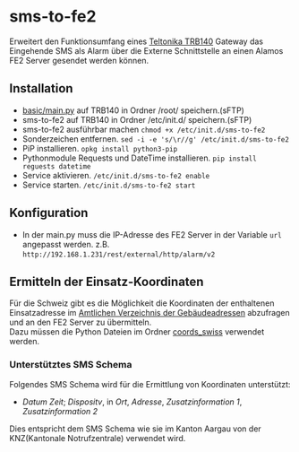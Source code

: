 # sms-to-fe2
Erweitert den Funktionsumfang eines [Teltonika TRB140](https://teltonika-networks.com/products/gateways/trb140) Gateway das Eingehende SMS als Alarm über die Externe Schnittstelle an einen Alamos FE2 Server gesendet werden können.

## Installation 
- [basic/main.py](https://github.com/lasergraph/sms-to-fe2/tree/main/basic) auf TRB140 in Ordner /root/ speichern.(sFTP)
- sms-to-fe2 auf TRB140 in Ordner /etc/init.d/ speichern.(sFTP)
- sms-to-fe2 ausführbar machen ```chmod +x /etc/init.d/sms-to-fe2```
- Sonderzeichen entfernen. ```sed -i -e 's/\r//g' /etc/init.d/sms-to-fe2```
- PiP installieren. ```opkg install python3-pip```
- Pythonmodule Requests und DateTime installieren. ```pip install reguests datetime``` 
- Service aktivieren. ```/etc/init.d/sms-to-fe2 enable```
- Service starten. ```/etc/init.d/sms-to-fe2 start```

## Konfiguration
- In der main.py muss die IP-Adresse des FE2 Server in der Variable ```url``` angepasst werden.
  z.B. ```http://192.168.1.231/rest/external/http/alarm/v2```

## Ermitteln der Einsatz-Koordinaten
Für die Schweiz gibt es die Möglichkeit die Koordinaten der enthaltenen Einsatzadresse im [Amtlichen Verzeichnis der Gebäudeadressen](https://www.swisstopo.admin.ch/de/geodata/amtliche-verzeichnisse/gebaeudeadressenverzeichnis.html) abzufragen und an den FE2 Server zu übermitteln.<br>
Dazu müssen die Python Dateien im Ordner [coords_swiss](https://github.com/lasergraph/sms-to-fe2/tree/main/coords_swiss) verwendet werden. 

### Unterstütztes SMS Schema 
Folgendes SMS Schema wird für die Ermittlung von Koordinaten unterstützt:<br>
- *Datum Zeit*; *Dispositv*, in *Ort*, *Adresse*, *Zusatzinformation 1*, *Zusatzinformation 2*<br>

Dies entspricht dem SMS Schema wie sie im Kanton Aargau von der KNZ(Kantonale Notrufzentrale) verwendet wird.
